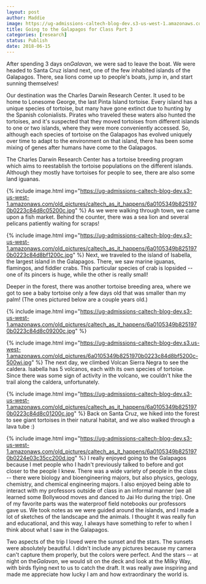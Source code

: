```yaml
---
layout: post
author: Maddie
image: https://ug-admissions-caltech-blog-dev.s3-us-west-1.amazonaws.com/old_pictures/caltech_as_it_happens/6a0105349b8251970b0223c84d8c0d200c.jpg
title: Going to the Galapagos for Class Part 3
categories: [research]
status: Publish
date: 2018-06-15
---
```



After spending 3 days on*Galavan*, we were sad to leave the boat. We were headed to Santa Cruz island next, one of the few inhabited islands of the Galapagos. There, sea lions come up to people's boats, jump in, and start sunning themselves!

Our destination was the Charles Darwin Research Center. It used to be home to Lonesome George, the last Pinta Island tortoise. Every island has a unique species of tortoise, but many have gone extinct due to hunting by the Spanish colonialists. Pirates who traveled these waters also hunted the tortoises, and it's suspected that they moved tortoises from different islands to one or two islands, where they were more conveniently accessed. So, although each species of tortoise on the Galapagos has evolved uniquely over time to adapt to the environment on that island, there has been some mixing of genes after humans have come to the Galapagos.

The Charles Darwin Research Center has a tortoise breeding program which aims to reestablish the tortoise populations on the different islands. Although they mostly have tortoises for people to see, there are also some land iguanas.


{% include image.html img="https://ug-admissions-caltech-blog-dev.s3-us-west-1.amazonaws.com/old_pictures/caltech_as_it_happens/6a0105349b8251970b0223c84d8c05200c.jpg" %}
As we were walking through town, we came upon a fish market. Behind the counter, there was a sea lion and several pelicans patiently waiting for scraps!

{% include image.html img="https://ug-admissions-caltech-blog-dev.s3-us-west-1.amazonaws.com/old_pictures/caltech_as_it_happens/6a0105349b8251970b0223c84d8bf1200c.jpg" %}
Next, we traveled to the island of Isabella, the largest island in the Galapagos. There, we saw marine iguanas, flamingos, and fiddler crabs. This particular species of crab is lopsided -- one of its pincers is huge, while the other is really small!

Deeper in the forest, there was another tortoise breeding area, where we got to see a baby tortoise only a few days old that was smaller than my palm! (The ones pictured below are a couple years old.)

{% include image.html img="https://ug-admissions-caltech-blog-dev.s3-us-west-1.amazonaws.com/old_pictures/caltech_as_it_happens/6a0105349b8251970b0223c84d8c09200c.jpg" %}


{% include image.html img="https://ug-admissions-caltech-blog-dev.s3.us-west-1.amazonaws.com/old_pictures/6a0105349b8251970b0223c84d8bf5200c-500wi.jpg" %}
The next day, we climbed Volcan Sierra Negra to see the caldera. Isabella has 5 volcanos, each with its own species of tortoise. Since there was some sign of activity in the volcano, we couldn't hike the trail along the caldera, unfortunately.


{% include image.html img="https://ug-admissions-caltech-blog-dev.s3-us-west-1.amazonaws.com/old_pictures/caltech_as_it_happens/6a0105349b8251970b0223c84d8c01200c.jpg" %}
Back on Santa Cruz, we hiked into the forest to see giant tortoises in their natural habitat, and we also walked through a lava tube :)

{% include image.html img="https://ug-admissions-caltech-blog-dev.s3-us-west-1.amazonaws.com/old_pictures/caltech_as_it_happens/6a0105349b8251970b0224e03c35cc200d.jpg" %}
I really enjoyed going to the Galapagos because I met people who I hadn't previously talked to before and got closer to the people I knew. There was a wide variety of people in the class -- there were biology and bioengineering majors, but also physics, geology, chemistry, and chemical engineering majors. I also enjoyed being able to interact with my professors outside of class in an informal manner (we all learned some Bollywood moves and danced to Jai Ho during the trip). One of my favorite parts was the waterproof field notebooks our professors gave us. We took notes as we were guided around the islands, and I made a lot of sketches of the landscape and the animals. I thought it was really fun and educational, and this way, I always have something to refer to when I think about what I saw in the Galapagos.

Two aspects of the trip I loved were the sunset and the stars. The sunsets were absolutely beautiful. I didn't include any pictures because my camera can't capture them properly, but the colors were perfect. And the stars -- at night on the*Galavan*, we would sit on the deck and look at the Milky Way, with birds flying next to us to catch the draft. It was really awe inspiring and made me appreciate how lucky I am and how extraordinary the world is.

